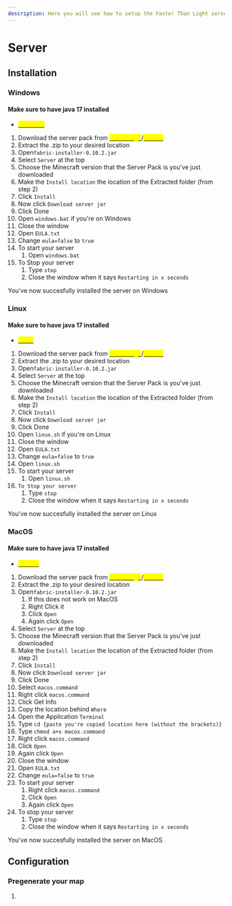 ```yaml
---
description: Here you will see how to setup the Faster Than Light server pack
---
```


# Server

## Installation

### Windows

#### Make sure to have java 17 installed

* [<mark style="color:yellow;">Windows</mark>](https://phoenixnap.com/kb/install-java-windows)<mark style="color:yellow;"></mark>

1. Download the server pack from [<mark style="color:yellow;">Curseforge</mark>](https://www.curseforge.com/minecraft/modpacks/faster-than-light/files)/[<mark style="color:yellow;">GitHub</mark>](https://github.com/lalamapaka/Faster-than-light/releases) <mark style="color:yellow;"></mark>&#x20;
2. Extract the .zip to your desired location
3. Open`fabric-installer-0.10.2.jar`
4. Select `Server` at the top
5. Choose the Minecraft version that the Server Pack is you've just downloaded
6. Make the `Install location` the location of the Extracted folder (from step 2)
7. Click `Install`
8. Now click `Download server jar`
9. Click Done
10. Open `windows.bat` if you're on Windows
11. Close the window
12. Open `EULA.txt`
13. Change `eula=false` to `true`
14. To start your server
    1. Open `windows.bat`
15. To Stop your server
    1. Type `stop`
    2. Close the window when it says `Restarting in x seconds`

You've now succesfully installed the server on Windows

### Linux

#### Make sure to have java 17 installed

* [<mark style="color:yellow;">Linux</mark>](https://www.guru99.com/how-to-install-java-on-ubuntu.html)<mark style="color:yellow;"></mark>

1. Download the server pack from [<mark style="color:yellow;">Curseforge</mark>](https://www.curseforge.com/minecraft/modpacks/faster-than-light/files)/[<mark style="color:yellow;">GitHub</mark>](https://github.com/lalamapaka/Faster-than-light/releases) <mark style="color:yellow;"></mark>&#x20;
2. Extract the .zip to your desired location
3. Open`fabric-installer-0.10.2.jar`
4. Select `Server` at the top
5. Choose the Minecraft version that the Server Pack is you've just downloaded
6. Make the `Install location` the location of the Extracted folder (from step 2)
7. Click `Install`
8. Now click `Download server jar`
9. Click Done
10. Open `linux.sh` if you're on Linux
11. Close the window
12. Open `EULA.txt`
13. Change `eula=false` to `true`
14. Open `linux.sh`
15. To start your server
    1. Open `linux.sh`
16. `To Stop your server`
    1. Type `stop`
    2. Close the window when it says `Restarting in x seconds`

You've now succesfully installed the server on Linux

### MacOS



#### Make sure to have java 17 installed

* [<mark style="color:yellow;">MacOS</mark>](https://java.tutorials24x7.com/blog/how-to-install-java-17-on-mac)<mark style="color:yellow;"></mark>

1. Download the server pack from [<mark style="color:yellow;">Curseforge</mark>](https://www.curseforge.com/minecraft/modpacks/faster-than-light/files)/[<mark style="color:yellow;">GitHub</mark>](https://github.com/lalamapaka/Faster-than-light/releases) <mark style="color:yellow;"></mark>&#x20;
2. Extract the .zip to your desired location
3. Open`fabric-installer-0.10.2.jar`
   1. If this does not work on MacOS
   2. Right Click it
   3. Click `Open`
   4. Again click `Open`
4. Select `Server` at the top
5. Choose the Minecraft version that the Server Pack is you've just downloaded
6. Make the `Install location` the location of the Extracted folder (from step 2)
7. Click `Install`
8. Now click `Download server jar`
9. Click Done
10. Select `macos.command`
11. Right click `macos.command`
12. Click Get Info
13. Copy the location behind `Where`
14. Open the Application `Terminal`
15. Type `cd {paste you're copied location here (without the brackets)}`
16. Type `chmod a+x macos.command`
17. Right click `macos.command`
18. Click `Open`
19. Again click `Open`
20. Close the window
21. Open `EULA.txt`
22. Change `eula=false` to `true`
23. To start your server
    1. Right click `macos.command`
    2. Click `Open`
    3. Again click `Open`
24. To stop your server
    1. Type `stop`
    2. Close the window when it says `Restarting in x seconds`

You've now succesfully installed the server on MacOS

## Configuration

### Pregenerate your map

1. &#x20;&#x20;

